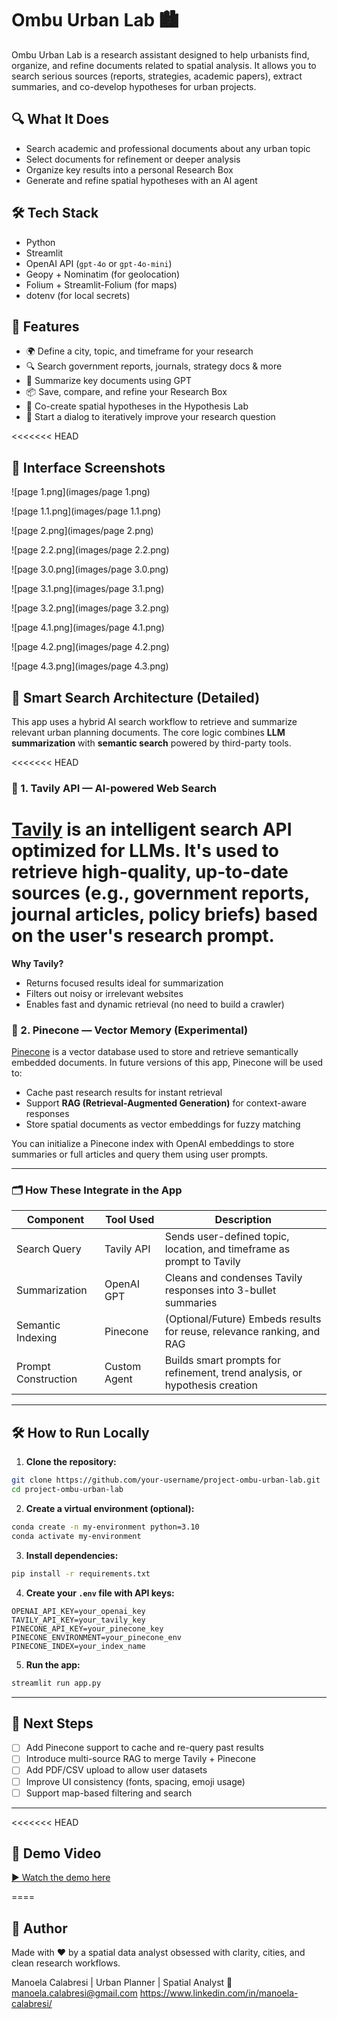 # Ombu Urban Lab 🏙️

Ombu Urban Lab is a research assistant designed to help urbanists find, organize, and refine documents related to spatial analysis. It allows you to search serious sources (reports, strategies, academic papers), extract summaries, and co-develop hypotheses for urban projects.

## 🔍 What It Does

- Search academic and professional documents about any urban topic
- Select documents for refinement or deeper analysis
- Organize key results into a personal Research Box
- Generate and refine spatial hypotheses with an AI agent

## 🛠️ Tech Stack

- Python
- Streamlit
- OpenAI API (`gpt-4o` or `gpt-4o-mini`)
- Geopy + Nominatim (for geolocation)
- Folium + Streamlit-Folium (for maps)
- dotenv (for local secrets)

## 🚀 Features

- 🌍 Define a city, topic, and timeframe for your research
- 🔍 Search government reports, journals, strategy docs & more
- 🧠 Summarize key documents using GPT
- 📦 Save, compare, and refine your Research Box
- 🔮 Co-create spatial hypotheses in the Hypothesis Lab
- 🧪 Start a dialog to iteratively improve your research question

<<<<<<< HEAD
## 📸 Interface Screenshots

![page 1.png](images/page 1.png)

![page 1.1.png](images/page 1.1.png)

![page 2.png](images/page 2.png)

![page 2.2.png](images/page 2.2.png)

![page 3.0.png](images/page 3.0.png)

![page 3.1.png](images/page 3.1.png)

![page 3.2.png](images/page 3.2.png)

![page 4.1.png](images/page 4.1.png)

![page 4.2.png](images/page 4.2.png)

![page 4.3.png](images/page 4.3.png)

## 🧠 Smart Search Architecture (Detailed)

This app uses a hybrid AI search workflow to retrieve and summarize relevant urban planning documents. The core logic combines **LLM summarization** with **semantic search** powered by third-party tools.

<<<<<<< HEAD

### 🔎 1. Tavily API — AI-powered Web Search  
[Tavily](https://www.tavily.com/) is an intelligent search API optimized for LLMs. It's used to retrieve high-quality, up-to-date sources (e.g., government reports, journal articles, policy briefs) based on the user's research prompt.
=======

**Why Tavily?**
- Returns focused results ideal for summarization  
- Filters out noisy or irrelevant websites  
- Enables fast and dynamic retrieval (no need to build a crawler)  

### 🧠 2. Pinecone — Vector Memory (Experimental)  
[Pinecone](https://www.pinecone.io/) is a vector database used to store and retrieve semantically embedded documents. In future versions of this app, Pinecone will be used to:

- Cache past research results for instant retrieval  
- Support **RAG (Retrieval-Augmented Generation)** for context-aware responses  
- Store spatial documents as vector embeddings for fuzzy matching  

You can initialize a Pinecone index with OpenAI embeddings to store summaries or full articles and query them using user prompts.

---

### 🗂 How These Integrate in the App

| Component            | Tool Used    | Description                                                                 |
|---------------------|--------------|-----------------------------------------------------------------------------|
| Search Query         | Tavily API   | Sends user-defined topic, location, and timeframe as prompt to Tavily      |
| Summarization        | OpenAI GPT   | Cleans and condenses Tavily responses into 3-bullet summaries               |
| Semantic Indexing    | Pinecone     | (Optional/Future) Embeds results for reuse, relevance ranking, and RAG     |
| Prompt Construction  | Custom Agent | Builds smart prompts for refinement, trend analysis, or hypothesis creation|

---

## 🛠 How to Run Locally

1. **Clone the repository:**

```bash
git clone https://github.com/your-username/project-ombu-urban-lab.git
cd project-ombu-urban-lab
```

2. **Create a virtual environment (optional):**

```bash
conda create -n my-environment python=3.10
conda activate my-environment
```

3. **Install dependencies:**

```bash
pip install -r requirements.txt
```

4. **Create your `.env` file with API keys:**

```env
OPENAI_API_KEY=your_openai_key
TAVILY_API_KEY=your_tavily_key
PINECONE_API_KEY=your_pinecone_key
PINECONE_ENVIRONMENT=your_pinecone_env
PINECONE_INDEX=your_index_name
```

5. **Run the app:**

```bash
streamlit run app.py
```

---

## 🧭 Next Steps

- [ ] Add Pinecone support to cache and re-query past results
- [ ] Introduce multi-source RAG to merge Tavily + Pinecone
- [ ] Add PDF/CSV upload to allow user datasets
- [ ] Improve UI consistency (fonts, spacing, emoji usage)
- [ ] Support map-based filtering and search

---


<<<<<<< HEAD
## 🎥 Demo Video

[▶️ Watch the demo here](https://drive.google.com/file/d/1xy9AIq5Cr4s15NA7M4F2OSuEnYsLjO5R/view?usp=drive_link)

====

## 🧠 Author

Made with ❤️ by a spatial data analyst obsessed with clarity, cities, and clean research workflows.

Manoela Calabresi | Urban Planner | Spatial Analyst
📧 manoela.calabresi@gmail.com 
https://www.linkedin.com/in/manoela-calabresi/




